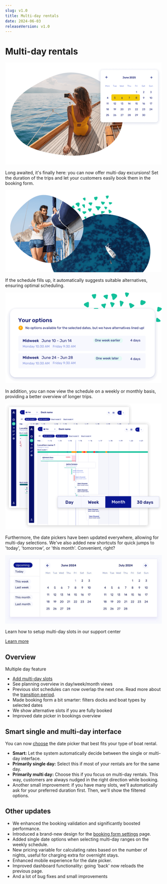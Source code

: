 ```yaml
---
slug: v1.0
title: Multi-day rentals
date: 2024-06-03
releaseVersion: v1.0
---
```


# Multi-day rentals

![](./images/v1.0.multi-day-rental-software.png)

Long awaited, it's finally here: you can now offer multi-day excursions! Set the duration of the trips and let your customers easily book them in the booking form.

![](./images/v1.0.multiday_rental_multipledays.png)

If the schedule fills up, it automatically suggests suitable alternatives, ensuring optimal scheduling.

![](./images/v1.0.multi-day-ui-datepicker-alternatives.png)

In addition, you can now view the schedule on a weekly or monthly basis, providing a better overview of longer trips.

![](./images/v1.0.zoom.png)

Furthermore, the date pickers have been updated everywhere, allowing for multi-day selections. We've also added new shortcuts for quick jumps to 'today', 'tomorrow', or 'this month'. Convenient, right?

![](./images/v1.0.datepicker_fancy_presents.jpg)

Learn how to setup multi-day slots in our support center

[Learn more](/guides/settings/rental-setups/schedules/slot-schedule)

## Overview

Multiple day feature

- [Add multi-day slots](https://dashboard.letsbook.app/schedules/slot/add)
- See planning overview in day/week/month views
- Previous slot schedules can now overlap the next one. Read more about the [transition period](/guides/settings/rental-setups#transition-periods).
- Made booking form a bit smarter: filters docks and boat types by selected dates
- We show alternative slots if you are fully booked
- Improved date picker in bookings overview

## Smart single and multi-day interface

You can now [choose](https://dashboard.letsbook.app/booking-form) the date picker that best fits your type of boat rental.

- **Smart:** Let the system automatically decide between the single or multi-day interface.
- **Primarily single day:** Select this if most of your rentals are for the same day.
- **Primarily multi day:** Choose this if you focus on multi-day rentals. This way, customers are always nudged in the right direction while booking.
- Another small improvement: if you have many slots, we'll automatically ask for your preferred duration first. Then, we'll show the filtered options.

## Other updates

- We enhanced the booking validation and significantly boosted performance.
- Introduced a brand-new design for the [booking form settings](https://dashboard.letsbook.app/booking-form) page.
- Added single date options when selecting multi-day ranges on the weekly schedule.
- New pricing variable for calculating rates based on the number of nights, useful for charging extra for overnight stays.
- Enhanced mobile experience for the date picker.
- Improved dashboard functionality: going 'back' now reloads the previous page.
- And a lot of bug fixes and small improvements
